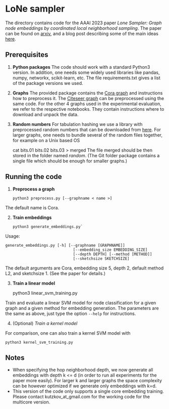 # LoNe sampler 

The directory contains code for the AAAI 2023 paper *Lone Sampler: Graph node embeddings by coordinated local neighborhood sampling*. The paper can be found on [arxiv](https://arxiv.org/abs/2211.15114), and a blog post describing some of the main ideas [here](https://medium.com/towards-data-science/machine-learning-on-graphs-part-4-44b690ec2ba3).

## Prerequisites

1. **Python packages** 
The code should work with a standard Python3 version. In addition, one needs some widely used libraries like pandas, numpy, networkx, scikit-learn, etc. The file requirements.txt gives a list of the package versions we used.

2. **Graphs** The provided package contains the [Cora graph](https://graphsandnetworks.com/the-cora-dataset/) and instructions how to preprocess it. The [Citeseer graph](http://networkrepository.com/citeseer.php) can be preprocessed using the same code. For the other 4 graphs used in the experimental evaluation, we refer to the respective notebooks. They contain instructions where to download and unpack the data. 

3. **Random numbers**
For tabulation hashing we use a library with preprocessed random numbers that can be downloaded from [here](https://github.com/jeffThompson/DiehardCDROM/tree/master/CD-ROM). For larger graphs, one needs to bundle several of the random files together, for example on a Unix based OS
    

    cat bits.01 bits.02 bits.03 > merged
The file merged should be then stored in the folder named *random*. (The Git folder package contains a single file which should be enough for smaller graphs.)


## Running the code

1. **Preprocess a graph**
 
    
       python3 preprocess.py [--graphname < name >]

The default name is Cora.

2. **Train embeddings**


       python3 generate_embeddings.py` 

Usage:

    generate_embeddings.py [-h] [--graphname [GRAPHNAME]]
                                  [--embedding_size EMBEDDING_SIZE]
                                  [--depth DEPTH] [--method [METHOD]]
                                  [--sketchsize SKETCHSIZE]

    
The default arguments are Cora, embedding size 5, depth 2, default method L2, and sketchsize 1. (See the paper for details.)

3. **Train a linear model**

    python3 linear_svm_training.py

Train and evaluate a linear SVM model for node classification for a given graph and a given method for embedding generation. The parameters are the same as above, just type the option `--help` for instructions.

4. (Optional) *Train a kernel model*

For comparison, one can also train a kernel SVM model with
    
    python3 kernel_svm_training.py


## Notes 
- When specifying the hop neighborhood depth, we now generate all embeddings with depth k <= d (in order to run all experiments for the paper more easily). For larger k and larger graphs the space complexity can be however optimized if we generate only embeddings with k=d.
- This version of the code only supports a single core embedding training. Please contact kutzkov_at_gmail.com for the working code for the multicore version.

